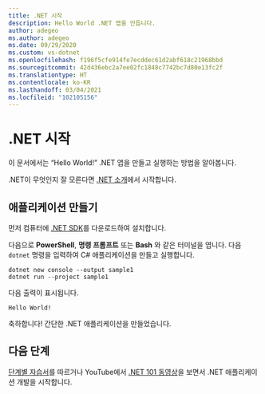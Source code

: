 ```yaml
---
title: .NET 시작
description: Hello World .NET 앱을 만듭니다.
author: adegeo
ms.author: adegeo
ms.date: 09/29/2020
ms.custom: vs-dotnet
ms.openlocfilehash: f196f5cfe914fe7ecddec61d2abf618c21968bbd
ms.sourcegitcommit: 42d436ebc2a7ee02fc1848c7742bc7d80e13fc2f
ms.translationtype: HT
ms.contentlocale: ko-KR
ms.lasthandoff: 03/04/2021
ms.locfileid: "102105156"
---
```

# <a name="get-started-with-net"></a>.NET 시작

이 문서에서는 “Hello World!” .NET 앱을 만들고 실행하는 방법을 알아봅니다.

.NET이 무엇인지 잘 모른다면 [.NET 소개](introduction.md)에서 시작합니다.

## <a name="create-an-application"></a>애플리케이션 만들기

먼저 컴퓨터에 [.NET SDK](https://dotnet.microsoft.com/download/dotnet)를 다운로드하여 설치합니다.

다음으로 **PowerShell**, **명령 프롬프트** 또는 **Bash** 와 같은 터미널을 엽니다. 다음 `dotnet` 명령을 입력하여 C# 애플리케이션을 만들고 실행합니다.

```dotnetcli
dotnet new console --output sample1
dotnet run --project sample1
```

다음 출력이 표시됩니다.

```output
Hello World!
```

축하합니다! 간단한 .NET 애플리케이션을 만들었습니다.

## <a name="next-steps"></a>다음 단계

[단계별 자습서](../standard/get-started.md)를 따르거나 YouTube에서 [.NET 101 동영상](https://www.youtube.com/playlist?list=PLdo4fOcmZ0oWoazjhXQzBKMrFuArxpW80)을 보면서 .NET 애플리케이션 개발을 시작합니다.
